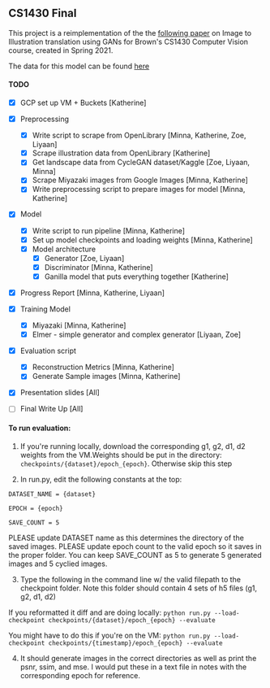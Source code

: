 ## CS1430 Final

This project is a reimplementation of the the [following paper](https://arxiv.org/pdf/2002.05638.pdf) on Image to Illustration translation using GANs for Brown's CS1430
Computer Vision course, created in Spring 2021. 


The data for this model can be found [here](https://github.com/artset/cs1430-final-data)


#### TODO
- [x] GCP set up VM + Buckets [Katherine]
- [x] Preprocessing 
  - [x] Write script to scrape from OpenLibrary [Minna, Katherine, Zoe, Liyaan]
  - [x] Scrape illustration data from OpenLibrary [Katherine]
  - [x] Get landscape data from CycleGAN dataset/Kaggle [Zoe, Liyaan, Minna]
  - [x] Scrape Miyazaki images from Google Images [Minna, Katherine]
  - [x] Write preprocessing script to prepare images for model  [Minna, Katherine]
- [x] Model 
  - [x] Write script to run pipeline [Minna, Katherine]
  - [x] Set up model checkpoints and loading weights [Minna, Katherine]
  - [x] Model architecture
    - [x] Generator [Zoe, Liyaan]
    - [x] Discriminator [Minna, Katherine]
    - [x] Ganilla model that puts everything together [Katherine]
- [x] Progress Report [Minna, Katherine, Liyaan]
- [x] Training Model
  - [x] Miyazaki [Minna, Katherine]
  - [x] Elmer  - simple generator and complex generator [Liyaan, Zoe]
- [x] Evaluation script
  - [x] Reconstruction Metrics [Minna, Katherine]
  - [x] Generate Sample images [Minna, Katherine]
- [x] Presentation slides [All]
- [ ] Final Write Up [All]




#### To run evaluation:

1) If you're running locally, download the corresponding g1, g2, d1, d2 weights from the VM.Weights should be put in the directory: `checkpoints/{dataset}/epoch_{epoch}`. Otherwise skip this step


2) In run.py, edit the following constants at the top:

```
DATASET_NAME = {dataset}

EPOCH = {epoch}

SAVE_COUNT = 5
```

  PLEASE update DATASET name as this determines the directory of the saved images.
  PLEASE update epoch count to the valid epoch so it saves in the proper folder.
  You can keep SAVE_COUNT as 5 to generate 5 generated images and 5 cyclied images.

3) Type the following in the command line w/ the valid filepath to the checkpoint folder.
Note this folder should contain 4 sets of h5 files (g1, g2, d1, d2)

If you reformatted it diff and are doing locally:
`python run.py --load-checkpoint checkpoints/{dataset}/epoch_{epoch} --evaluate`


You might have to do this if you're on the VM:
`python run.py --load-checkpoint checkpoints/{timestamp}/epoch_{epoch} --evaluate`


4) It should generate images in the correct directories as well as print the psnr, ssim, and mse.
I would put these in a text file in notes with the corresponding epoch for reference. 
